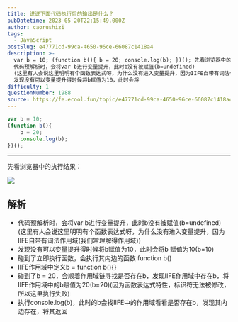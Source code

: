 ```yaml
---
title: 说说下面代码执行后的输出是什么？
pubDatetime: 2023-05-20T22:15:49.000Z
author: caorushizi
tags:
  - JavaScript
postSlug: e47771cd-99ca-4650-96ce-66087c1418a4
description: >-
  var b = 10; (function b(){ b = 20; console.log(b); })(); 先看浏览器中的执行结果： 解析
  代码预解析时，会将var b进行变量提升，此时b没有被赋值(b=undefined)
  (这里有人会说这里明明有个函数表达式呀，为什么没有进入变量提升，因为IIFE自带有词法作用域(我们常理解得作用域))
  发现没有可以变量提升得时候将b赋值为10，此时会将
difficulty: 1
questionNumber: 1988
source: https://fe.ecool.fun/topic/e47771cd-99ca-4650-96ce-66087c1418a4
---
```


```js
var b = 10;
(function b(){
    b = 20;
    console.log(b);
})();
```

---

先看浏览器中的执行结果：

![](https://static.ecool.fun/others/619e2a00-4b97-4c4b-b4be-e8c847cc5dcb.png)

## 解析

* 代码预解析时，会将var b进行变量提升，此时b没有被赋值(b=undefined) (这里有人会说这里明明有个函数表达式呀，为什么没有进入变量提升，因为IIFE自带有词法作用域(我们常理解得作用域))
* 发现没有可以变量提升得时候将b赋值为10，此时会将b 赋值为10(b=10)
* 碰到了立即执行函数，会执行其内边的函数 function b()
* IIFE作用域中定义b = function b(){}
* 碰到了b = 20，会顺着作用域链寻找是否存在b，发现IIFE作用域中存在b，将IIFE作用域中的b赋值为20(b=20)(因为函数表达式特性，标识符无法被修改，所以这里执行失败)
* 执行console.log(b)，此时的b会找IIFE中的作用域看看是否存在b，发现其内边存在，将其返回

